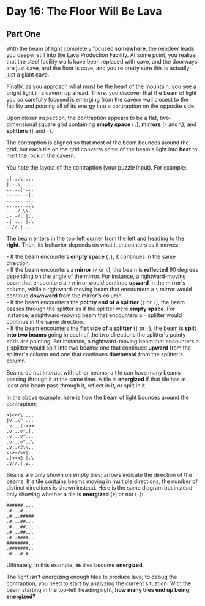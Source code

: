 # Day 16: The Floor Will Be Lava

## Part One

With the beam of light completely focused **somewhere**, the reindeer leads you deeper still into the Lava Production Facility. At some point, you realize that the steel facility walls have been replaced with cave, and the doorways are just cave, and the floor is cave, and you're pretty sure this is actually just a giant cave.

Finally, as you approach what must be the heart of the mountain, you see a bright light in a cavern up ahead. There, you discover that the beam of light you so carefully focused is emerging from the cavern wall closest to the facility and pouring all of its energy into a contraption on the opposite side.

Upon closer inspection, the contraption appears to be a flat, two-dimensional square grid containing **empty space** (`.`), **mirrors** (`/` and `\`), and **splitters** (`|` and `-`).

The contraption is aligned so that most of the beam bounces around the grid, but each tile on the grid converts some of the beam's light into **heat** to melt the rock in the cavern.

You note the layout of the contraption (your puzzle input). For example:
```
.|...\....
|.-.\.....
.....|-...
........|.
..........
.........\
..../.\\..
.-.-/..|..
.|....-|.\
..//.|....
```
The beam enters in the top-left corner from the left and heading to the **right**. Then, its behavior depends on what it encounters as it moves:

\- If the beam encounters **empty space** (`.`), it continues in the same direction.<br>
\- If the beam encounters a **mirror** (`/` or `\`), the beam is **reflected** 90 degrees depending on the angle of the mirror. For instance, a rightward-moving beam that encounters a `/` mirror would continue **upward** in the mirror's column, while a rightward-moving beam that encounters a `\` mirror would continue **downward** from the mirror's column.<br>
\- If the beam encounters the **pointy end of a splitter** (`|` or `-`), the beam passes through the splitter as if the splitter were **empty space**. For instance, a rightward-moving beam that encounters a `-` splitter would continue in the same direction.<br>
\- If the beam encounters the **flat side of a splitter** (`|` or `-`), the beam is **split into two beams** going in each of the two directions the splitter's pointy ends are pointing. For instance, a rightward-moving beam that encounters a `|` splitter would split into two beams: one that continues **upward** from the splitter's column and one that continues **downward** from the splitter's column.

Beams do not interact with other beams; a tile can have many beams passing through it at the same time. A tile is **energized** if that tile has at least one beam pass through it, reflect in it, or split in it.

In the above example, here is how the beam of light bounces around the contraption:
```
>|<<<\....
|v-.\^....
.v...|->>>
.v...v^.|.
.v...v^...
.v...v^..\
.v../2\\..
<->-/vv|..
.|<<<2-|.\
.v//.|.v..
```
Beams are only shown on empty tiles; arrows indicate the direction of the beams. If a tile contains beams moving in multiple directions, the number of distinct directions is shown instead. Here is the same diagram but instead only showing whether a tile is **energized** (`#`) or not (`.`):
```
######....
.#...#....
.#...#####
.#...##...
.#...##...
.#...##...
.#..####..
########..
.#######..
.#...#.#..
```
Ultimately, in this example, **`46`** tiles become **energized**.

The light isn't energizing enough tiles to produce lava; to debug the contraption, you need to start by analyzing the current situation. With the beam starting in the top-left heading right, **how many tiles end up being energized?**
